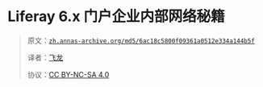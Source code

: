 # Liferay 6.x 门户企业内部网络秘籍

> 原文：[`zh.annas-archive.org/md5/6ac18c5800f09361a0512e334a144b5f`](https://zh.annas-archive.org/md5/6ac18c5800f09361a0512e334a144b5f)
> 
> 译者：[飞龙](https://github.com/wizardforcel)
> 
> 协议：[CC BY-NC-SA 4.0](http://creativecommons.org/licenses/by-nc-sa/4.0/)